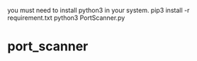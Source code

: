 you must need to install python3 in your system.
pip3 install -r requirement.txt
python3 PortScanner.py <startport> <endsport> <target-IP>
# port_scanner
